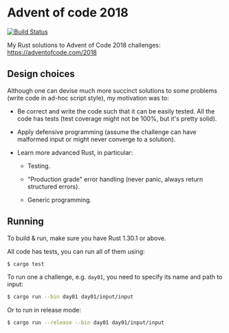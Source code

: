 # Advent of code 2018

[![Build Status](https://travis-ci.org/pawroman/advent-of-rust-2018.svg?branch=master)](https://travis-ci.org/pawroman/advent-of-rust-2018)

My Rust solutions to Advent of Code 2018 challenges:
https://adventofcode.com/2018

## Design choices

Although one can devise much more succinct solutions
to some problems (write code in ad-hoc script
style), my motivation was to:

* Be correct and write the code such that it can be
  easily tested.  All the code has tests (test
  coverage might not be 100%, but it's pretty solid).
  
* Apply defensive programming (assume the challenge
  can have malformed input or might never
  converge to a solution).
  
* Learn more advanced Rust, in particular:

    * Testing.

    * "Production grade" error handling (never
      panic, always return structured errors).
      
    * Generic programming.

## Running

To build & run, make sure you have Rust 1.30.1 or
above.

All code has tests, you can run all of them using:

```bash
$ cargo test
```

To run one a challenge, e.g. `day01`, you need
to specify its name and path to input:

```bash
$ cargo run --bin day01 day01/input/input
```

Or to run in release mode:

```bash
$ cargo run --release --bin day01 day01/input/input
```
